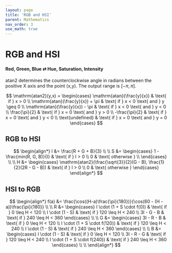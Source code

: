 ```yaml
---
layout: page
title: 'RGB and HSI'
parent: Mathematics
nav_order: 3
use_math: true
---
```


# RGB and HSI

#### Red, Green, Blue $\rightleftarrows$ Hue, Saturation, Intensity

$\mathrm{atan2}$ determines the counterclockwise angle in radians between the positive X axis and the point (x,y). The output range is $[-\pi,\pi]$.

$$
\mathrm{atan2}(y,x) = \begin{cases}
\mathrm{atan}(\frac{y}{x}) & \text{ if } x > 0 \\
\mathrm{atan}(\frac{y}{x}) + \pi & \text{ if } x < 0 \text{ and } y \geq 0 \\
\mathrm{atan}(\frac{y}{x}) - \pi & \text{ if } x < 0 \text{ and } y < 0 \\
\frac{\pi}{2} & \text{ if } x = 0 \text{ and } y > 0 \\
-\frac{\pi}{2} & \text{ if } x = 0 \text{ and } y < 0 \\
\text{undefined} & \text{ if } x = 0 \text{ and } y = 0 
\end{cases}
$$

## RGB to HSI

$$
\begin{align*}
I &= \frac{R + G + B}{3} \\
\\
S &= \begin{cases}
1 - \frac{min(R, G, B)}{I} & \text{ if } I > 0 \\
0 & \text{ otherwise } \\
\end{cases} \\
\\
H &= \begin{cases}
\mathrm{atan2}(\frac{\sqrt{3}}{2}(G - B), \frac{1}{2}(2R - G - B))
& \text{ if } I > 0 \\
0 & \text{ otherwise }
\end{cases}
\end{align*}
$$

## HSI to RGB

$$
\begin{align*}
f(a) &= \frac{\cos((H-a)\frac{\pi}{180})}{\cos(60 - (H - a))\frac{\pi}{180}} \\
\\
R &= \begin{cases}
I \cdot (1 + S \cdot f(0)) & \text{ if } 0 \leq H < 120 \\
I \cdot (1 - S) & \text{ if } 120 \leq H < 240 \\
3I - G - B & \text{ if } 240 \leq H < 360
\end{cases} \\
\\
G &= \begin{cases}
3I - R - B & \text{ if } 0 \leq H < 120 \\
I \cdot (1 + S \cdot f(120)) & \text{ if } 120 \leq H < 240 \\
I \cdot (1 - S) & \text{ if } 240 \leq H < 360
\end{cases} \\
\\
B &= \begin{cases}
I \cdot (1 - S) & \text{ if } 0 \leq H < 120 \\
3I - R - G & \text{ if } 120 \leq H < 240 \\
I \cdot (1 + S \cdot f(240)) & \text{ if } 240 \leq H < 360
\end{cases} \\
\\
\end{align*}
$$
